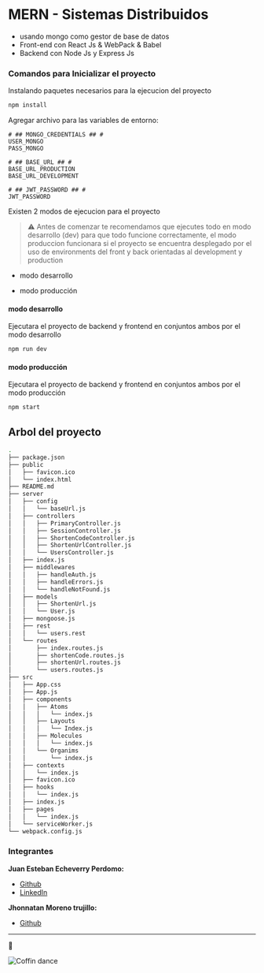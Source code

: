 # MERN - Sistemas Distribuidos

- usando mongo como gestor de base de datos
- Front-end con React Js & WebPack & Babel
- Backend con Node Js y Express Js

### Comandos para Inicializar el proyecto

Instalando paquetes necesarios para la ejecucion del proyecto

```bash
npm install
```

Agregar archivo para las variables de entorno:

```env
# ## MONGO_CREDENTIALS ## #
USER_MONGO
PASS_MONGO

# ## BASE_URL ## #
BASE_URL_PRODUCTION
BASE_URL_DEVELOPMENT

# ## JWT_PASSWORD ## #
JWT_PASSWORD
```

Existen 2 modos de ejecucion para el proyecto

> ⚠️ Antes de comenzar te recomendamos que ejecutes todo en modo desarrollo (dev) para que todo funcione correctamente, el modo produccion funcionara si el proyecto se encuentra desplegado por el uso de environments del front y back orientadas al development y production

- modo desarrollo

- modo producción

#### modo desarrollo

Ejecutara el proyecto de backend y frontend en conjuntos ambos por el modo desarrollo

```bash
npm run dev
```

#### modo producción

Ejecutara el proyecto de backend y frontend en conjuntos ambos por el modo producción

```bash
npm start
```

## Arbol del proyecto

```bash
.
├── package.json
├── public
│   ├── favicon.ico
│   └── index.html
├── README.md
├── server
│   ├── config
│   │   └── baseUrl.js
│   ├── controllers
│   │   ├── PrimaryController.js
│   │   ├── SessionController.js
│   │   ├── ShortenCodeController.js
│   │   ├── ShortenUrlController.js
│   │   └── UsersController.js
│   ├── index.js
│   ├── middlewares
│   │   ├── handleAuth.js
│   │   ├── handleErrors.js
│   │   └── handleNotFound.js
│   ├── models
│   │   ├── ShortenUrl.js
│   │   └── User.js
│   ├── mongoose.js
│   ├── rest
│   │   └── users.rest
│   └── routes
│       ├── index.routes.js
│       ├── shortenCode.routes.js
│       ├── shortenUrl.routes.js
│       └── users.routes.js
├── src
│   ├── App.css
│   ├── App.js
│   ├── components
│   │   ├── Atoms
│   │   │   └── index.js
│   │   ├── Layouts
│   │   │   └── Index.js
│   │   ├── Molecules
│   │   │   └── index.js
│   │   └── Organims
│   │       └── index.js
│   ├── contexts
│   │   └── index.js
│   ├── favicon.ico
│   ├── hooks
│   │   └── index.js
│   ├── index.js
│   ├── pages
│   │   └── index.js
│   └── serviceWorker.js
└── webpack.config.js
```

### Integrantes

**Juan Esteban Echeverry Perdomo:**

- [Github](https://github.com/Juanestban/)
- [LinkedIn](https://www.linkedin.com/in/juan-esteban-echeverry-perdomo-developer-frontend/)

**Jhonnatan Moreno trujillo:**

- [Github](https://github.com/JhonnatanMorenoT)

---

🎉

![Coffin dance](coffin.gif)
